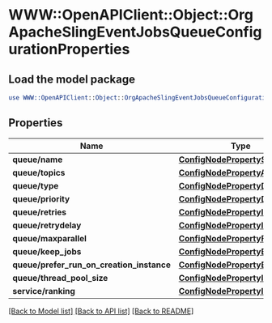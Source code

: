# WWW::OpenAPIClient::Object::OrgApacheSlingEventJobsQueueConfigurationProperties

## Load the model package
```perl
use WWW::OpenAPIClient::Object::OrgApacheSlingEventJobsQueueConfigurationProperties;
```

## Properties
Name | Type | Description | Notes
------------ | ------------- | ------------- | -------------
**queue/name** | [**ConfigNodePropertyString**](ConfigNodePropertyString.md) |  | [optional] 
**queue/topics** | [**ConfigNodePropertyArray**](ConfigNodePropertyArray.md) |  | [optional] 
**queue/type** | [**ConfigNodePropertyDropDown**](ConfigNodePropertyDropDown.md) |  | [optional] 
**queue/priority** | [**ConfigNodePropertyDropDown**](ConfigNodePropertyDropDown.md) |  | [optional] 
**queue/retries** | [**ConfigNodePropertyInteger**](ConfigNodePropertyInteger.md) |  | [optional] 
**queue/retrydelay** | [**ConfigNodePropertyInteger**](ConfigNodePropertyInteger.md) |  | [optional] 
**queue/maxparallel** | [**ConfigNodePropertyFloat**](ConfigNodePropertyFloat.md) |  | [optional] 
**queue/keep_jobs** | [**ConfigNodePropertyBoolean**](ConfigNodePropertyBoolean.md) |  | [optional] 
**queue/prefer_run_on_creation_instance** | [**ConfigNodePropertyBoolean**](ConfigNodePropertyBoolean.md) |  | [optional] 
**queue/thread_pool_size** | [**ConfigNodePropertyInteger**](ConfigNodePropertyInteger.md) |  | [optional] 
**service/ranking** | [**ConfigNodePropertyInteger**](ConfigNodePropertyInteger.md) |  | [optional] 

[[Back to Model list]](../README.md#documentation-for-models) [[Back to API list]](../README.md#documentation-for-api-endpoints) [[Back to README]](../README.md)


